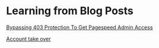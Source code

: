 # Learning from Blog Posts

[Bypassing 403 Protection To Get Pagespeed Admin Access](Learning%20from%20Blog%20Posts%207e8da9b636864d9bba4196a05775763f/Bypassing%20403%20Protection%20To%20Get%20Pagespeed%20Admin%20Ac%20938669adc67b4f5e81a7188313a07c28.md)

[Account take over](Learning%20from%20Blog%20Posts%207e8da9b636864d9bba4196a05775763f/Account%20take%20over%202800e071a49043b1b547feeb018aca65.md)